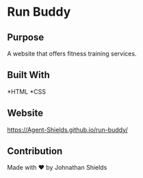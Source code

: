 # Run Buddy

## Purpose
A website that offers fitness training services.

## Built With
*HTML
*CSS

## Website
https://Agent-Shields.github.io/run-buddy/

## Contribution
Made with ❤️ by Johnathan Shields 
